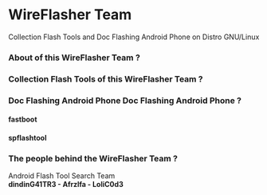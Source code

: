 # WireFlasher Team
Collection Flash Tools and Doc Flashing Android Phone on Distro GNU/Linux

### About of this WireFlasher Team ?

### Collection Flash Tools of this WireFlasher Team ?

### Doc Flashing Android Phone Doc Flashing Android Phone ?
#### fastboot

#### spflashtool

### The people behind the WireFlasher Team ?
Android Flash Tool Search Team  
**dindinG41TR3 - Afrzlfa - LoliC0d3**
